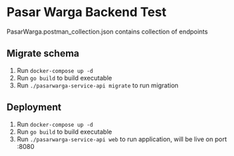 # Pasar Warga Backend Test

PasarWarga.postman_collection.json contains collection of endpoints

## Migrate schema
1. Run ```docker-compose up -d```
2. Run ```go build``` to build executable
3. Run ```./pasarwarga-service-api migrate``` to run migration

## Deployment

1. Run ```docker-compose up -d```
2. Run ```go build``` to build executable
3. Run ```./pasarwarga-service-api web``` to run application, will be live on port :8080